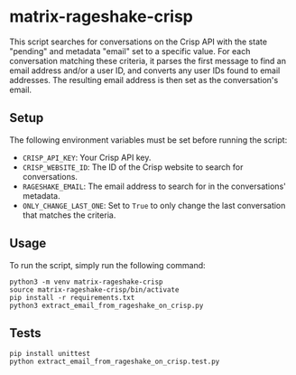# matrix-rageshake-crisp

This script searches for conversations on the Crisp API with the state "pending" and metadata "email" set to a specific value. For each conversation matching these criteria, it parses the first message to find an email address and/or a user ID, and converts any user IDs found to email addresses. The resulting email address is then set as the conversation's email.

## Setup

The following environment variables must be set before running the script:

- `CRISP_API_KEY`: Your Crisp API key.
- `CRISP_WEBSITE_ID`: The ID of the Crisp website to search for conversations.
- `RAGESHAKE_EMAIL`: The email address to search for in the conversations' metadata.
- `ONLY_CHANGE_LAST_ONE`: Set to `True` to only change the last conversation that matches the criteria.

## Usage

To run the script, simply run the following command:
```
python3 -m venv matrix-rageshake-crisp
source matrix-rageshake-crisp/bin/activate
pip install -r requirements.txt
python3 extract_email_from_rageshake_on_crisp.py
```

## Tests

```
pip install unittest
python extract_email_from_rageshake_on_crisp.test.py
```



